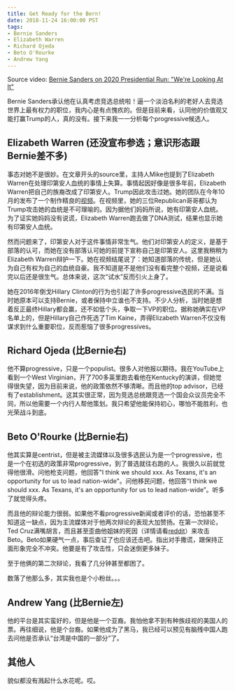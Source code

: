 ```yaml
---
title: Get Ready for the Bern!
date: 2018-11-24 16:00:00 PST
tags:
- Bernie Sanders
- Elizabeth Warren
- Richard Ojeda
- Beto O'Rourke
- Andrew Yang
---
```


Source video: [Bernie Sanders on 2020 Presidential Run: "We're Looking At It"][video]

Bernie Sanders承认他在认真考虑竞选总统啦！逼一个淡泊名利的老好人去竞选世界上最有权力的职位，我内心是有点愧疚的。但是目前来看，认同他的价值观又能打赢Trump的人，真的没有。接下来我一一分析每个progressive候选人。<!--more-->

## Elizabeth Warren (还没宣布参选；意识形态跟Bernie差不多)

事态对她不是很妙。在文章开头的source里，主持人Mike也提到了Elizabeth Warren在处理印第安人血统的事情上失算。事情起因好像是很多年前，Elizabeth Warren把自己的族裔改成了印第安人。Trump因此攻击过她。她的团队在今年10月的发布了一个制作精良的[视频][warren]。在视频里，她的三位Republican哥哥都认为Trump攻击她的血统是不可理喻的。因为据他们妈妈所说，她有印第安人血统。为了证实她妈妈没有说谎，Elizabeth Warren跑去做了DNA测试，结果也显示她有印第安人血统。

然而问题来了，印第安人对于这件事情非常生气。他们对印第安人的定义，是基于部落的认可，而她在没有部落认可她的前提下宣称自己是印第安人。这里我稍稍为Elizabeth Warren辩护一下。她在视频结尾说了：她知道部落的传统，但是她认为自己有权为自己的血统自豪。我不知道是不是他们没有看完整个视频，还是说看完以后还是很生气。总体来说，这次“试水”反而引火上身了。

她在2016年倒戈Hillary Clinton的行为也引起了许多progressive选民的不满。当时她原本可以支持Bernie，或者保持中立谁也不支持。不少人分析，当时她是想着反正最终Hillary都会赢，还不如低个头，争取一下VP的职位。据称她确实在VP名单上的，但是Hillary自己作死选了Tim Kaine，弄得Elizabeth Warren不仅没有谋求到什么重要职位，反而惹恼了很多progressives。

## Richard Ojeda (比Bernie右)

他不算progressive，只是一个populist。很多人对他报以期待。我在YouTube上看到一个West Virginian，开了700多英里跑去看他在Kentucky的演讲，但她觉得很失望，因为目前来说，他的政策依然不够清晰。而且他的top advisor，已经有了establishment。这其实很正常，因为竞选总统跟竞选一个国会众议员完全不同，所以他需要一个内行人帮他策划。我只希望他能保持初心，哪怕不能胜利，也光荣战斗到底。

## Beto O'Rourke (比Bernie右)

他其实算是centrist，但是被主流媒体以及很多选民认为是一个progressive，也是一个在初选的政策非常progressive，到了普选就往右跑的人。我很久以前就觉得他很滑。问他枪支问题，他回答"I think we should xxx. As Texans, it's an opportunity for us to lead nation-wide"。问他移民问题，他回答“I think we should xxx. As Texans, it's an opportunity for us to lead nation-wide”。听多了就觉得头疼。

而且他的辩论能力很弱。如果他不看progressive新闻或者评价的话，恐怕甚至不知道这一缺点，因为主流媒体对于他两次辩论的表现大加赞扬。在第一次辩论，Ted Cruz满嘴胡言，而且甚至歪曲他姐妹的死因（详情请看[reddit][post]）来攻击Beto。Beto如果硬气一点，事后查证了也应该还击吧。指出对手撒谎，跟保持正面形象完全不冲突。他要是有了攻击性，只会迷倒更多妹子。

至于他俩的第二次辩论，我看了几分钟甚至都困了。

数落了他那么多，其实我也是个小粉丝。。。

## Andrew Yang (比Bernie左)

他的平台是其实蛮好的，但是他是一个亚裔。我怕他拿不到有种族歧视的美国人的票。再往细说，他是个台裔。如果他成为了黑马，我已经可以预见有脑残中国人跑去问他是否承认“台湾是中国的一部分”了。

## 其他人

貌似都没有溅起什么水花呢。哎。


[video]: https://www.youtube.com/watch?v=AilNjeMHPdY
[warren]: https://www.youtube.com/watch?v=RHzbdZuVyAM
[post]: https://www.reddit.com/r/TexasPolitics/comments/9i6klf/just_thought_you_should_know_ted_cruz_lied_about/
